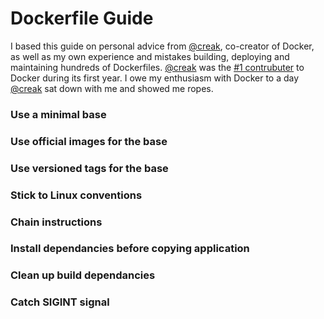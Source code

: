 # Dockerfile Guide

I based this guide on personal advice from [@creak](https://github.com/creack), co-creator of Docker, as well as my own
experience and mistakes building, deploying and maintaining hundreds of Dockerfiles. [@creak](https://github.com/creack)
was the [#1 contrubuter](https://github.com/moby/moby/graphs/contributors?from=2013-01-13&to=2014-01-31&type=c) to Docker
during its first year. I owe my enthusiasm with Docker to a day [@creak](https://github.com/creack) sat down with me and
showed me ropes.

### Use a minimal base

### Use official images for the base

### Use versioned tags for the base

### Stick to Linux conventions

### Chain instructions

### Install dependancies before copying application

### Clean up build dependancies

### Catch **SIGINT** signal
